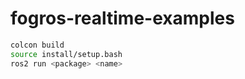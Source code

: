 # fogros-realtime-examples

```bash
colcon build
source install/setup.bash
ros2 run <package> <name>
```